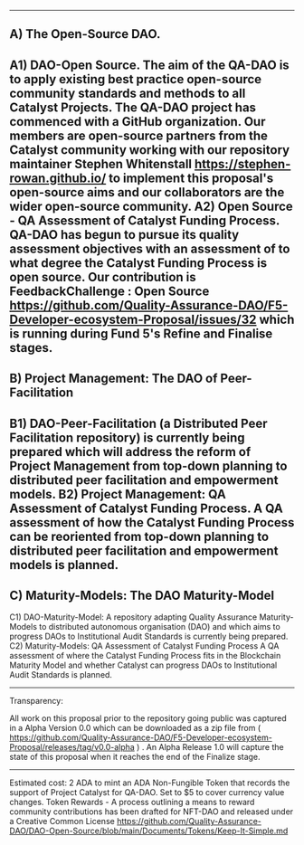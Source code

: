 --------------------------------------------------------------------------------------------------
A) The Open-Source DAO.
--------------------------------------------------------------------------------------------------
A1) DAO-Open Source. The aim of the QA-DAO is to apply existing best practice open-source community standards and methods to all Catalyst Projects.
The QA-DAO project has commenced with a GitHub organization. Our members are open-source partners from the Catalyst community working with our repository maintainer Stephen Whitenstall https://stephen-rowan.github.io/ to implement this proposal's open-source aims and our collaborators are the wider open-source community.
A2) Open Source - QA Assessment of Catalyst Funding Process.
QA-DAO has begun to pursue its quality assessment objectives with an assessment of to what degree the Catalyst Funding Process is open source.
Our contribution is FeedbackChallenge : Open Source https://github.com/Quality-Assurance-DAO/F5-Developer-ecosystem-Proposal/issues/32 which is running during Fund 5's Refine and Finalise stages.
--------------------------------------------------------------------------------------------------
B) Project Management: The DAO of Peer-Facilitation
--------------------------------------------------------------------------------------------------
B1) DAO-Peer-Facilitation (a Distributed Peer Facilitation repository) is currently being prepared which will address the reform of Project Management from top-down planning to distributed peer facilitation and empowerment models.
B2) Project Management: QA Assessment of Catalyst Funding Process.
A QA assessment of how the Catalyst Funding Process can be reoriented from top-down planning to distributed peer facilitation and empowerment models is planned.
--------------------------------------------------------------------------------------------------
C) Maturity-Models: The DAO Maturity-Model
--------------------------------------------------------------------------------------------------
C1) DAO-Maturity-Model: A repository adapting Quality Assurance Maturity-Models to distributed autonomous organisation (DAO) and which aims to progress DAOs to Institutional Audit Standards is currently being prepared.
C2) Maturity-Models: QA Assessment of Catalyst Funding Process
A QA assessment of where the Catalyst Funding Process fits in the Blockchain Maturity Model and whether Catalyst can progress DAOs to Institutional Audit Standards is planned.

--------------------------------------------------------------------------------------------------
Transparency:

All work on this proposal prior to the repository going public was captured in a Alpha Version 0.0 which can be downloaded as a zip file from ( https://github.com/Quality-Assurance-DAO/F5-Developer-ecosystem-Proposal/releases/tag/v0.0-alpha ) . An Alpha Release 1.0 will capture the state of this proposal when it reaches the end of the Finalize stage.

--------------------------------------------------------------------------------------------------
Estimated cost: 2 ADA to mint an ADA Non-Fungible Token that records the support of Project Catalyst for QA-DAO. Set to $5 to cover currency value changes.
Token Rewards - A process outlining a means to reward community contributions has been drafted for NFT-DAO and released under a Creative Common License https://github.com/Quality-Assurance-DAO/DAO-Open-Source/blob/main/Documents/Tokens/Keep-It-Simple.md


